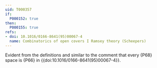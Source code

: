 ```yaml
---
uid: T000357
if:
  P000152: true
then:
  P000155: true
refs:
- doi: 10.1016/0166-8641(95)00067-4
  name: Combinatorics of open covers I Ramsey theory (Scheepers)
---
```


Evident from the definitions and similar to the comment that every {P68} space is {P66} in {{doi:10.1016/0166-8641(95)00067-4}}.